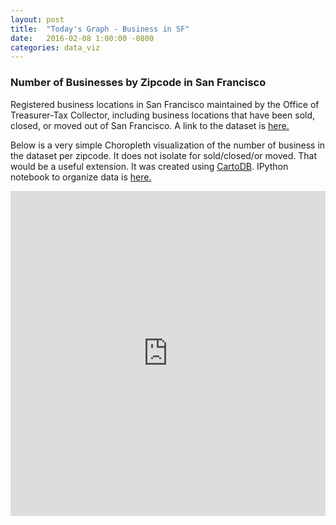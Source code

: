 ```yaml
---
layout: post
title:  "Today's Graph - Business in SF"
date:   2016-02-08 1:00:00 -0800
categories: data_viz	
---
```


### Number of Businesses by Zipcode in San Francisco 

Registered business locations in San Francisco maintained by the Office of Treasurer-Tax Collector, including business locations that have been sold, closed, or moved out of San Francisco. A link to the dataset is [here.](https://data.sfgov.org/Economy-and-Community/Registered-Business-Locations-San-Francisco/g8m3-pdis)


Below is a very simple Choropleth visualization of the number of business in the dataset per zipcode. It does not isolate for sold/closed/or moved. That would be a useful extension. It was created using [CartoDB](https://cartodb.com/). IPython notebook to organize data is [here.](https://github.com/stanleychris2/graph-a-day/blob/master/2-8-16-sf_biz.ipynb)


<iframe width="100%" height="520" frameborder="0" src="https://stanleychris2.cartodb.com/viz/8aa97cfe-ceef-11e5-a0ce-0e3a376473ab/embed_map" allowfullscreen webkitallowfullscreen mozallowfullscreen oallowfullscreen msallowfullscreen></iframe>